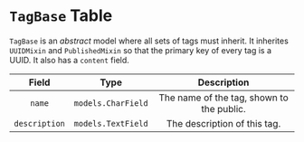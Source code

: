 # `TagBase` Table

`TagBase` is an _abstract_ model where all sets of tags must inherit. It inherites `UUIDMixin` and `PublishedMixin` so that the primary key of every tag is a UUID. It also has a `content` field. 

|     Field     |        Type        |                Description                |
| :-----------: | :----------------: | :---------------------------------------: |
|    `name`     | `models.CharField` | The name of the tag, shown to the public. |
| `description` | `models.TextField` |       The description of this tag.        |

